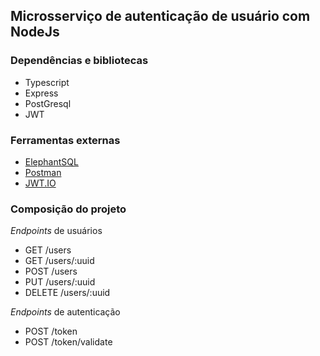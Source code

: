 ## Microsserviço de autenticação de usuário com NodeJs

### Dependências e bibliotecas

- Typescript
- Express
- PostGresql
- JWT

### Ferramentas externas

- [ElephantSQL]
- [Postman]
- [JWT.IO]

### Composição do projeto

_Endpoints_ de usuários

- GET /users
- GET /users/:uuid
- POST /users
- PUT /users/:uuid
- DELETE /users/:uuid

_Endpoints_ de autenticação

- POST /token
- POST /token/validate

[elephantsql]: https://www.elephantsql.com/
[postman]: https://www.postman.com/
[jwt.io]: https://jwt.io/
